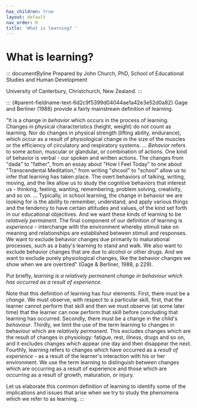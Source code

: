 ```yaml
---
has_children: true
layout: default
nav_order: 0
title: 'What is learning? '
---
```

# What is learning? 


::: documentByline
Prepared by John Church, PhD, School of Educational Studies and Human
Development

University of Canterbury, Christchurch, New Zealand.
:::

::: {#parent-fieldname-text-6d2c9f5399d04044ae1a42e3e52d0a82}
Gage and Berliner (1988) provide a fairly mainstream definition of
learning.

"It is a change in *behavior* which occurs in the process of learning.
Changes in physical characteristics (height, weight) do not count as
learning. Nor do changes in physical strength (lifting ability,
endurance), which occur as a result of physiological change in the size
of the muscles or the efficiency of circulatory and respiratory systems.
\... *Behavior* refers to some action, muscular or glandular, or
combination of actions. One kind of behavior is verbal - our spoken and
written actions. The changes from "dada" to "father", from an essay
about "How I Feel Today" to one about "Transcendental Meditation," from
writing "shcool" to "school" allow us to infer that learning has taken
place. The overt behaviors of talking, writing, moving, and the like
allow us to study the cognitive behaviors that interest us - thinking,
feeling, wanting, remembering, problem solving, creativity, and so on.
\... Typically, in school learning, the change in behavior we are
looking for is the ability to remember, understand, and apply various
things and the tendency to have certain attitudes and values, of the
kind set forth in our educational objectives. And we want these kinds of
learning to be *relatively permanent.* The final component of our
definition of learning is *experience* - interchange with the
environment whereby stimuli take on meaning and relationships are
established between stimuli and responses. We want to exclude behavior
changes due primarily to maturational processes, such as a baby\'s
learning to stand and walk. We also want to exclude behavior changes
that are due to alcohol or other drugs. And we want to exclude purely
physiological changes, like the behavior changes we show when we are
overtired" (Gage & Berliner, 1988, p 229).

Put briefly, *learning is a relatively permanent change in behaviour
which has occurred as a result of experience.*

Note that this definition of learning has four elements. First, there
must be a *change*. We must observe, with respect to a particular skill,
first, that the learner cannot perform that skill and then we must
observe (at some later time) that the learner can now perform that skill
before concluding that learning has occurred. Secondly, there must be a
change in the child\'s *behaviour*. Thirdly, we limit the use of the
term learning to changes in behaviour which are *relatively permanent*.
This excludes changes which are the result of changes in physiology:
fatigue, rest, illness, drugs and so on, and it excludes changes which
appear one day and then disappear the next. Fourthly, learning refers to
changes which have occurred as a *result of experience* - as a result of
the learner\'s interaction with his or her environment. We use the term
learning to distinguish between changes which are occurring as a result
of experience and those which are occurring as a result of growth,
maturation, or injury.

Let us elaborate this common definition of learning to identify some of
the implications and issues that arise when we try to study the
phenomena which we refer to as learning.
:::
